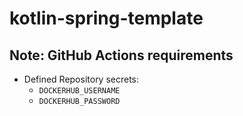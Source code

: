 # kotlin-spring-template

## Note: GitHub Actions requirements

 - Defined Repository secrets:
   - `DOCKERHUB_USERNAME`
   - `DOCKERHUB_PASSWORD`